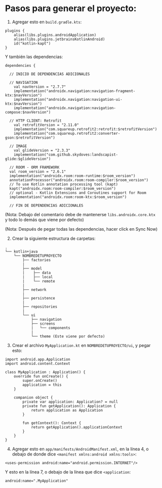 # Pasos para generar el proyecto:

1. Agregar esto en `build.gradle.kts`:

```
plugins {
    alias(libs.plugins.androidApplication)
    alias(libs.plugins.jetbrainsKotlinAndroid)
    id("kotlin-kapt")
}
```

Y también las dependencias:

```
dependencies {

  // INICIO DE DEPENDENCIAS ADICIONALES

  // NAVIGATION
    val navVersion = "2.7.7"
    implementation("androidx.navigation:navigation-fragment-ktx:$navVersion")
    implementation("androidx.navigation:navigation-ui-ktx:$navVersion")
    implementation("androidx.navigation:navigation-compose:$navVersion")

  // HTTP CLIENT: Retrofit
    val retrofitVersion = "2.11.0"
    implementation("com.squareup.retrofit2:retrofit:$retrofitVersion")
    implementation("com.squareup.retrofit2:converter-gson:$retrofitVersion")

  // IMAGE
    val glideVersion = "2.3.3"
    implementation("com.github.skydoves:landscapist-glide:$glideVersion")

  // ROOM - ORM FRAMEWORK
  val room_version = "2.6.1"
  implementation("androidx.room:room-runtime:$room_version")
  annotationProcessor("androidx.room:room-compiler:$room_version")
  // To use Kotlin annotation processing tool (kapt)
  kapt("androidx.room:room-compiler:$room_version")
  // optional - Kotlin Extensions and Coroutines support for Room
  implementation("androidx.room:room-ktx:$room_version")

  // FIN DE DEPENDENCIAS ADICIONALES
```
(Nota: Debajo del comentario debe de mantenerse `libs.androidx.core.ktx` y todo lo demás que viene por defecto)

(Nota: Después de pegar todas las dependencias, hacer click en Sync Now)

2. Crear la siguiente estructura de carpetas:
```
.
└── kotlin+java
    └── NOMBREDETUPROYECTO
        ├── factories
        |
        ├── model
        |    ├── data
        |    ├── local
        |    └── remote
        |
        ├── network
        |
        ├── persistence
        |
        ├── repositories
        |
        └── ui
            ├── navigation
            ├── screens
            |   └── components
            |
            └── theme (Este viene por defecto)

```

3. Crear el archivo `MyApplication.kt` en `NOMBREDETUPROYECTO/ui`, y pegar esto:

```
import android.app.Application
import android.content.Context

class MyApplication : Application() {
    override fun onCreate() {
        super.onCreate()
        application = this
    }

    companion object {
        private var application: Application? = null
        private fun getApplication(): Application {
            return application as Application
        }

        fun getContext(): Context {
            return getApplication().applicationContext
        }
    }
}
```

4. Agregar esto en `app/manifests/AndroidManifest.xml`, en la línea 4, o debajo de donde dice `<manifest xmlns:android xmlns:tools>`:

```
<uses-permission android:name="android.permission.INTERNET"/>
```

Y esto en la línea 7, o debajo de la línea que dice `<application`:

```
android:name=".MyApplication"
```
